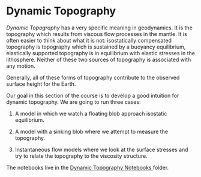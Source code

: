 # Dynamic Topography

_Dynamic Topography_ has a very specific meaning in geodynamics. It is the topography which results from viscous flow processes in the mantle. It is often easier to think about what it is not: isostatically compensated topography is topography which is sustained by a buoyancy equilibrium, elastically supported topography is in equilibrium with elastic stresses in the lithosphere. Neither of these two sources of topography is associated with any motion.

Generally, all of these forms of topography contribute to the observed surface height for the Earth.

Our goal in this section of the course is to develop a good intuition for dynamic topography. We are going to run three cases:

   1. A model in which we watch a floating blob approach isostatic equilibrium.

   2. A model with a sinking blob where we attempt to measure the topography.

   3. Instantaneous flow models where we look at the surface stresses and try to relate the topography to the viscosity structure.

 The notebooks live in the  <a href="/notebooks/www/DynamicTopography/Notebooks"> Dynamic Topography Notebooks </a> folder.
